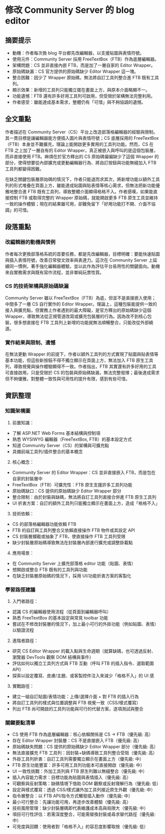 # 修改 Community Server 的 blog editor

## 摘要提示
- 動機：作者每次換 blog 平台都先改編輯器，以支援貼圖與表情符號。
- 使用元件：Community Server 採用 FreeTextBox（FTB）作為底層編輯器。
- 架構問題：CS 並非直接內嵌 FTB，而是加了一層自家的 Editor Wrapper。
- 原始碼缺漏：CS 官方提供的原始碼缺少 Editor Wrapper 這一塊。
- 整合困難：因少了 Wrapper 原始碼，無法將自訂工具列整合進 FTB 既有工具列。
- 顯示效果：新增的工具列只能獨立擺在畫面上方，與原本介面略顯不一。
- 功能遺憾：FTB 還有許多好用工具列可啟用，但受限於架構無法完整利用。
- 作者感受：雖能達成基本需求，整體仍有「可惜」與不夠協調的遺憾。

## 全文重點
作者描述在 Community Server（CS）平台上改造部落格編輯器的經驗與限制。其一貫目標是讓編輯器能方便插入圖片與表情符號；CS 底層採用的 FreeTextBox（FTB）本身並不難擴充，理論上能開啟更多實用的工具列功能。然而，CS 在 FTB 之上加了一層自有的 Editor Wrapper，真正被嵌入與呼叫的是這個包裝層，而非直接使用 FTB。麻煩在於官方釋出的 CS 原始碼偏偏缺少了這個 Wrapper 的部分，使得想要從內部擴充或更動編輯器行為、將自訂按鈕與功能無縫加入 FTB 工具列都變得困難。

在缺乏關鍵包裝層原始碼的情況下，作者只能退而求其次，將新增功能以額外工具列的形式堆疊在頁面上方，雖能達成貼圖與貼表情等核心需求，但無法把新功能優雅地整合進 FTB 既有工具列，導致整體介面顯得格格不入。作者感嘆，如果能直接控制 FTB 或取得完整的 Wrapper 原始碼，就能開啟更多 FTB 原生工具並維持一致的操作體驗；現在的結果雖可用，卻難免留下「好用功能打不開、介面不協調」的可惜。

## 段落重點
### 改編輯器的動機與慣例
作者每次更換部落格系統的首要任務，都是先改編輯器，目標明確：要能快速貼圖與插入表情符號，改善日常發文效率與表達力。這次在 Community Server 上延續同一慣例，著手強化編輯器體驗，並以此作為評估平台易用性的關鍵面向。動機來自實務需求與既有寫作流程，並非單純玩票性質。

### CS 的技術架構與原始碼缺漏
Community Server 雖以 FreeTextBox（FTB）為底，但並不是直接嵌入使用；中間多了一層 CS 自行實作的 Editor Wrapper。理論上，這種包裝能提供一致的接入與擴充點，但實務上作者遇到的最大障礙，是官方釋出的原始碼缺少這個 Wrapper，導致無法從正規管道改寫或擴充包裝層的行為。因為改不到核心包裝，很多想直接在 FTB 工具列上新增的功能就無法順暢整合，只能改從外部繞道。

### 實作結果與限制、遺憾
在無法更動 Wrapper 的前提下，作者以額外工具列的方式實現了貼圖與貼表情等基本功能，但這些新按鈕不得不獨立顯示在頁面上方，無法加入 FTB 原生工具列，導致視覺與操作體驗顯得不一致。作者指出，FTB 其實還有許多好用的工具可直接啟用，只是受限於 CS 的包裝與原始碼缺漏，無法完整發揮；最後達成需求但不夠優雅，對整體一致性與可用性的提升有限，感到有些可惜。

## 資訊整理

### 知識架構圖
1. 前置知識：
- 了解 ASP.NET Web Forms 基本結構與控制項
- 熟悉 WYSIWYG 編輯器（FreeTextBox, FTB）的基本設定方式
- 知道 Community Server（CS）的架構與可擴充點
- 具備前端工具列/插件整合的基本概念

2. 核心概念：
- Community Server 的 Editor Wrapper：CS 並非直接嵌入 FTB，而是包在自家的封裝層中
- FreeTextBox（FTB）可擴充性：FTB 原生支援許多工具列功能
- 原始碼缺口：CS 提供的原始碼缺少 Editor Wrapper 部分
- 整合限制：由於封裝與缺碼，無法將自訂工具列直接合併進 FTB 原生工具列
- UI 折衷方案：自訂的額外工具列只能獨立顯示在畫面上方，造成「格格不入」

3. 技術依賴：
- CS 的部落格編輯器功能依賴 FTB
- FTB 的自訂與工具列整合又依賴直接操作 FTB 物件或其設定 API
- CS 封裝層攔截或抽象了 FTB，使直接操作 FTB 工具列受限
- 缺少封裝層原始碼導致無法在封裝層內部進行擴充或調整掛載點

4. 應用場景：
- 在 Community Server 上擴充部落格 editor 功能（貼圖、表情）
- 想開啟或整合 FTB 既有的工具列與功能
- 在缺乏封裝層原始碼的情況下，採用 UI/功能折衷方案的客製化

### 學習路徑建議
1. 入門者路徑：
- 認識 CS 的編輯器使用流程（從頁面到編輯器呼叫）
- 熟悉 FreeTextBox 的基本設定與常見 toolbar 功能
- 嘗試在不修改封裝層的情況下，加上最小可行的外掛功能（例如貼圖、表情）以驗證流程

2. 進階者路徑：
- 研究 CS Editor Wrapper 的載入點與生命週期（就算缺碼，也可透過反射、瀏覽器 DevTools 觀察 DOM 結構與事件）
- 評估如何以獨立工具列方式與 FTB 互動（呼叫 FTB 的插入指令、選取範圍 API）
- 探索以設定覆寫、皮膚/主題、或客製控件注入來減少「格格不入」的 UI 感

3. 實戰路徑：
- 建立一組自訂貼圖/表情功能：上傳/選擇介面 + 對 FTB 的插入行為
- 將自訂工具列的樣式與位置調整與 FTB 視覺一致（CSS/樣式覆寫）
- 列出 FTB 尚可開啟的工具列功能與可行的代替方案，逐項測試與整合

### 關鍵要點清單
- CS 使用 FTB 作為底層編輯器：核心依賴關係是 CS → FTB（優先級: 高）
- 存在 Editor Wrapper 封裝層：CS 不是直接嵌入 FTB（優先級: 高）
- 原始碼缺失問題：CS 提供的原始碼缺少 Editor Wrapper 部分（優先級: 高）
- 無法直接擴充 FTB 工具列：因封裝+缺碼導致工具列整合受阻（優先級: 高）
- 外掛工具列折衷：自訂工具列需要獨立顯示在畫面上方（優先級: 中）
- FTB 原生功能豐富：許多可用工具列功能本可直接開啟（優先級: 中）
- UI 一致性挑戰：外加工具列與 FTB 原生列難以無縫整合（優先級: 中）
- 插入內容能力需求：目標功能為貼圖與表情插入（優先級: 高）
- 可觀察與反射策略：缺碼情境下借助 DOM 觀察或反射理解行為（優先級: 低）
- 設定與樣式覆寫：透過 CSS/樣式讓外加工具列接近原生外觀（優先級: 中）
- 指令層整合：以 FTB API/指令方式觸發插入動作（優先級: 中）
- 最小可行整合：先讓功能可用，再逐步改善體驗（優先級: 高）
- 技術風險管理：缺少封裝層碼即代表維護成本高與局限大（優先級: 中）
- 項目可行性評估：若需深度整合，可能需替換封裝或尋求替代路徑（優先級: 中）
- 可見度與回饋：使用者對「格格不入」的容忍度影響取捨（優先級: 低）